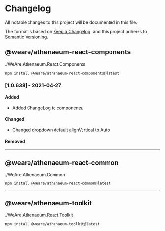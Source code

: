 # Changelog
All notable changes to this project will be documented in this file.

The format is based on [Keep a Changelog](https://keepachangelog.com/en/1.0.0/),
and this project adheres to [Semantic Versioning](https://semver.org/spec/v2.0.0.html).



## @weare/athenaeum-react-components
./WeAre.Athenaeum.React.Components


`npm install @weare/athenaeum-react-components@latest`


### [1.0.638] - 2021-04-27

#### Added
- Added ChangeLog to components.

#### Changed
- Changed dropdown default alignVertical to Auto


#### Removed





---






## @weare/athenaeum-react-common
./WeAre.Athenaeum.Common


`npm install @weare/athenaeum-react-common@latest`




---




## @weare/athenaeum-toolkit
./WeAre.Athenaeum.React.Toolkit


`npm install @weare/athenaeum-toolkit@latest`

